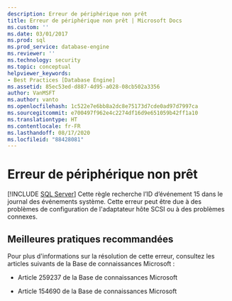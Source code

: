 ```yaml
---
description: Erreur de périphérique non prêt
title: Erreur de périphérique non prêt | Microsoft Docs
ms.custom: ''
ms.date: 03/01/2017
ms.prod: sql
ms.prod_service: database-engine
ms.reviewer: ''
ms.technology: security
ms.topic: conceptual
helpviewer_keywords:
- Best Practices [Database Engine]
ms.assetid: 85ec53ed-d887-4d95-a028-08cb502a3356
author: VanMSFT
ms.author: vanto
ms.openlocfilehash: 1c522e7e6bb8a2dc8e75173d7cde0ad97d7997ca
ms.sourcegitcommit: e700497f962e4c2274df16d9e651059b42ff1a10
ms.translationtype: HT
ms.contentlocale: fr-FR
ms.lasthandoff: 08/17/2020
ms.locfileid: "88428081"
---
```

# <a name="device-not-ready-error"></a>Erreur de périphérique non prêt
 [!INCLUDE [SQL Server](../../includes/applies-to-version/sqlserver.md)]
  Cette règle recherche l’ID d’événement 15 dans le journal des événements système. Cette erreur peut être due à des problèmes de configuration de l'adaptateur hôte SCSI ou à des problèmes connexes.  
  
## <a name="best-practices-recommendations"></a>Meilleures pratiques recommandées  
 Pour plus d'informations sur la résolution de cette erreur, consultez les articles suivants de la Base de connaissances Microsoft :  
  
-   Article 259237 de la Base de connaissances Microsoft
  
-   Article 154690 de la Base de connaissances Microsoft  
  
<!-- See this user story for info on why these links were commented out: https://mseng.visualstudio.com/TechnicalContent/_workitems/edit/1665680
-   [Microsoft Knowledge Base article 259237](https://go.microsoft.com/fwlink/?linkid=117746)
-   [Microsoft Knowledge Base article 154690](https://go.microsoft.com/fwlink/?linkid=117747)  
-->
